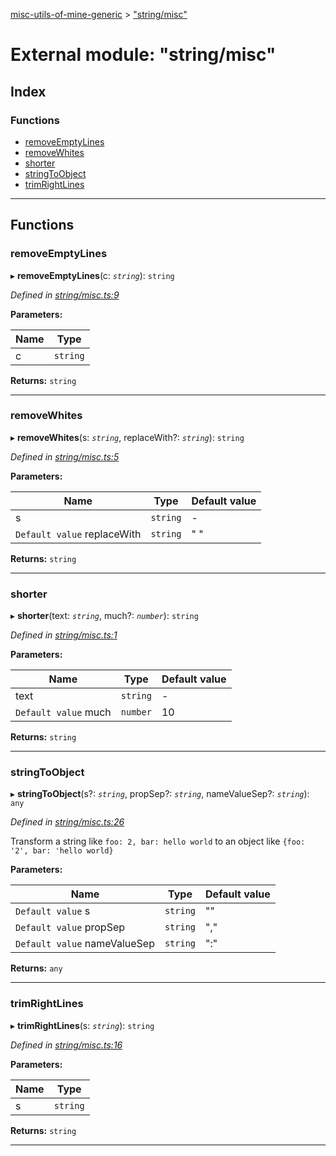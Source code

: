 [misc-utils-of-mine-generic](../README.md) > ["string/misc"](../modules/_string_misc_.md)

# External module: "string/misc"

## Index

### Functions

* [removeEmptyLines](_string_misc_.md#removeemptylines)
* [removeWhites](_string_misc_.md#removewhites)
* [shorter](_string_misc_.md#shorter)
* [stringToObject](_string_misc_.md#stringtoobject)
* [trimRightLines](_string_misc_.md#trimrightlines)

---

## Functions

<a id="removeemptylines"></a>

###  removeEmptyLines

▸ **removeEmptyLines**(c: *`string`*): `string`

*Defined in [string/misc.ts:9](https://github.com/cancerberoSgx/misc-utils-of-mine/blob/999a52b/misc-utils-of-mine-generic/src/string/misc.ts#L9)*

**Parameters:**

| Name | Type |
| ------ | ------ |
| c | `string` |

**Returns:** `string`

___
<a id="removewhites"></a>

###  removeWhites

▸ **removeWhites**(s: *`string`*, replaceWith?: *`string`*): `string`

*Defined in [string/misc.ts:5](https://github.com/cancerberoSgx/misc-utils-of-mine/blob/999a52b/misc-utils-of-mine-generic/src/string/misc.ts#L5)*

**Parameters:**

| Name | Type | Default value |
| ------ | ------ | ------ |
| s | `string` | - |
| `Default value` replaceWith | `string` | &quot; &quot; |

**Returns:** `string`

___
<a id="shorter"></a>

###  shorter

▸ **shorter**(text: *`string`*, much?: *`number`*): `string`

*Defined in [string/misc.ts:1](https://github.com/cancerberoSgx/misc-utils-of-mine/blob/999a52b/misc-utils-of-mine-generic/src/string/misc.ts#L1)*

**Parameters:**

| Name | Type | Default value |
| ------ | ------ | ------ |
| text | `string` | - |
| `Default value` much | `number` | 10 |

**Returns:** `string`

___
<a id="stringtoobject"></a>

###  stringToObject

▸ **stringToObject**(s?: *`string`*, propSep?: *`string`*, nameValueSep?: *`string`*): `any`

*Defined in [string/misc.ts:26](https://github.com/cancerberoSgx/misc-utils-of-mine/blob/999a52b/misc-utils-of-mine-generic/src/string/misc.ts#L26)*

Transform a string like `foo: 2, bar: hello world` to an object like `{foo: '2', bar: 'hello world}`

**Parameters:**

| Name | Type | Default value |
| ------ | ------ | ------ |
| `Default value` s | `string` | &quot;&quot; |
| `Default value` propSep | `string` | &quot;,&quot; |
| `Default value` nameValueSep | `string` | &quot;:&quot; |

**Returns:** `any`

___
<a id="trimrightlines"></a>

###  trimRightLines

▸ **trimRightLines**(s: *`string`*): `string`

*Defined in [string/misc.ts:16](https://github.com/cancerberoSgx/misc-utils-of-mine/blob/999a52b/misc-utils-of-mine-generic/src/string/misc.ts#L16)*

**Parameters:**

| Name | Type |
| ------ | ------ |
| s | `string` |

**Returns:** `string`

___

